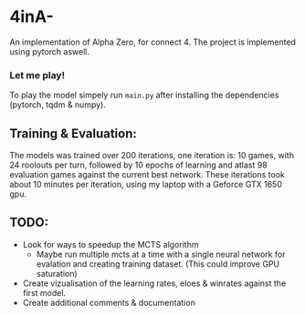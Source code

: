 # 4inA-
An implementation of Alpha Zero, for connect 4. The project is implemented using pytorch aswell.

### Let me play!
To play the model simpely run `main.py` after installing the dependencies (pytorch, tqdm & numpy).


## Training & Evaluation:
The models was trained over 200 iterations, one iteration is: 
10 games, with 24 roolouts per turn, followed by 10 epochs of learning and atlast 98 evaluation games against the current best network. These iterations took about 10 minutes per iteration, using my laptop with a Geforce GTX 1650 gpu. 

## TODO:
* Look for ways to speedup the MCTS algorithm
    * Maybe run multiple mcts at a time with a single neural network for evalation and creating training dataset. (This could improve GPU saturation)
* Create vizualisation of the learning rates, eloes & winrates against the first model.
* Create additional comments & documentation